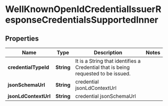 # WellKnownOpenIdCredentialIssuerResponseCredentialsSupportedInner

## Properties

| Name                 | Type       | Description                                                                       | Notes |
| -------------------- | ---------- | --------------------------------------------------------------------------------- | ----- |
| **credentialTypeId** | **String** | It is a String that identifies a Credential that is being requested to be issued. |       |
| **jsonSchemaUrl**    | **String** | credential jsonLdContextUrl                                                       |       |
| **jsonLdContextUrl** | **String** | credential jsonSchemaUrl                                                          |       |
